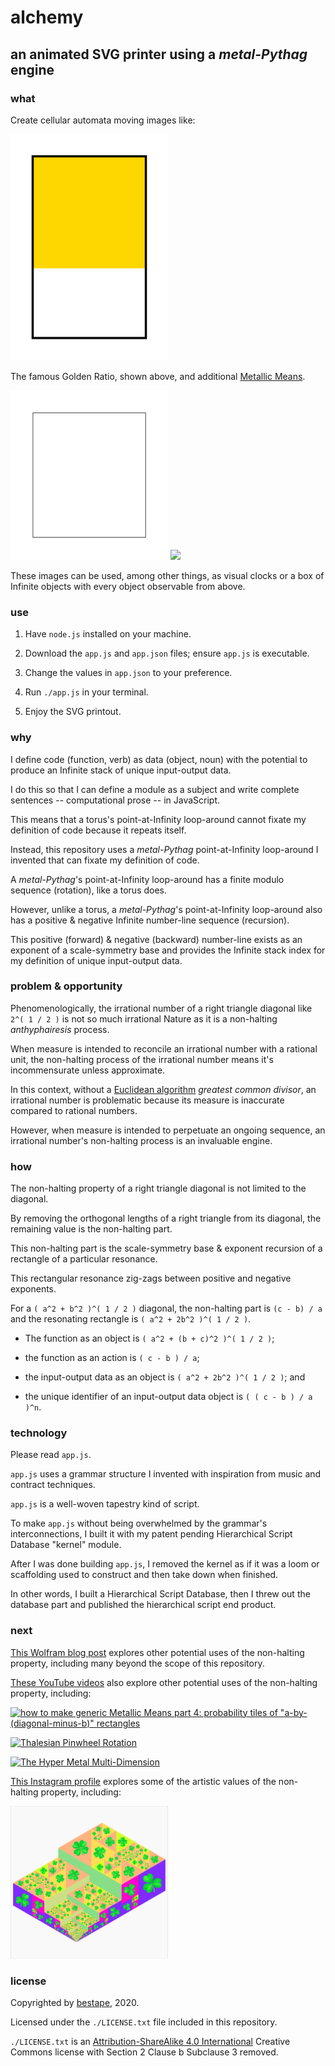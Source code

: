 # alchemy

## an animated SVG printer using a *metal-Pythag* engine

### what

Create cellular automata moving images like:

<img src="https://github.com/bestape/alchemy/blob/master/images/100by50.svg?raw=true" width="50%" >

The famous Golden Ratio, shown above, and additional [Metallic Means](https://verasmathematicworld.org/). 

<img src="https://github.com/bestape/alchemy/blob/master/images/500by50.svg?raw=true" width="50%" >

<img src="https://github.com/bestape/alchemy/blob/master/images/2000by50.svg?raw=true" width="50%" >

These images can be used, among other things, as visual clocks or a box of Infinite objects with every object observable from above. 

### use

1. Have `node.js` installed on your machine.

2. Download the `app.js` and `app.json` files; ensure `app.js` is executable.

3. Change the values in `app.json` to your preference. 

4. Run `./app.js` in your terminal.

5. Enjoy the SVG printout.

### why

I define code (function, verb) as data (object, noun) with the potential to produce an Infinite stack of unique input-output data.

I do this so that I can define a module as a subject and write complete sentences -- computational prose -- in JavaScript.

This means that a torus's point-at-Infinity loop-around cannot fixate my definition of code because it repeats itself.

Instead, this repository uses a *metal-Pythag* point-at-Infinity loop-around I invented that can fixate my definition of code.

A *metal-Pythag*'s point-at-Infinity loop-around has a finite modulo sequence (rotation), like a torus does.

However, unlike a torus, a *metal-Pythag*'s point-at-Infinity loop-around also has a positive & negative Infinite number-line sequence (recursion).

This positive (forward) & negative (backward) number-line exists as an exponent of a scale-symmetry base and provides the Infinite stack index for my definition of unique input-output data.

### problem & opportunity 

Phenomenologically, the irrational number of a right triangle diagonal like `2^( 1 / 2 )` is not so much irrational Nature as it is a non-halting *anthyphairesis* process.

When measure is intended to reconcile an irrational number with a rational unit, the non-halting process of the irrational number means it's incommensurate unless approximate.

In this context, without a [Euclidean algorithm](https://en.wikipedia.org/wiki/Euclidean_algorithm#/media/File:Euclidean_algorithm_1071_462.gif) *greatest common divisor*, an irrational number is problematic because its measure is inaccurate compared to rational numbers.

However, when measure is intended to perpetuate an ongoing sequence, an irrational number's non-halting process is an invaluable engine.

### how

The non-halting property of a right triangle diagonal is not limited to the diagonal.

By removing the orthogonal lengths of a right triangle from its diagonal, the remaining value is the non-halting part.

This non-halting part is the scale-symmetry base & exponent recursion of a rectangle of a particular resonance.

This rectangular resonance zig-zags between positive and negative exponents. 

For a `( a^2 + b^2 )^( 1 / 2 )` diagonal, the non-halting part is `(c - b) / a` and the resonating rectangle is `( a^2 + 2b^2 )^( 1 / 2 )`.

* The function as an object is `( a^2 + (b + c)^2 )^( 1 / 2 )`; 

* the function as an action is `( c - b ) / a`; 

* the input-output data as an object is `( a^2 + 2b^2 )^( 1 / 2 )`; and

* the unique identifier of an input-output data object is `( ( c - b ) / a )^n`.

### technology

Please read `app.js`.

`app.js` uses a grammar structure I invented with inspiration from music and contract techniques. 

`app.js` is a well-woven tapestry kind of script.

To make `app.js` without being overwhelmed by the grammar's interconnections, I built it with my patent pending Hierarchical Script Database "kernel" module.

After I was done building `app.js`, I removed the kernel as if it was a loom or scaffolding used to construct and then take down when finished.

In other words, I built a Hierarchical Script Database, then I threw out the database part and published the hierarchical script end product.

### next

[This Wolfram blog post](https://community.wolfram.com/groups/-/m/t/1719229) explores other potential uses of the non-halting property, including many beyond the scope of this repository.

[These YouTube videos](https://www.youtube.com/playlist?list=PLL0gyjXno6ehsPQI3heOW21iPpggmDIWe) also explore other potential uses of the non-halting property, including:

[![how to make generic Metallic Means part 4: probability tiles of "a-by-(diagonal-minus-b)" rectangles](https://img.youtube.com/vi/d83iVzpaHPc/0.jpg)](https://www.youtube.com/watch?v=d83iVzpaHPc&list=PLL0gyjXno6ehsPQI3heOW21iPpggmDIWe)

[![Thalesian Pinwheel Rotation](https://img.youtube.com/vi/s2_8grzsYvw/0.jpg)](https://www.youtube.com/watch?v=s2_8grzsYvw&list=PLL0gyjXno6ehsPQI3heOW21iPpggmDIWe)

[![The Hyper Metal Multi-Dimension](https://img.youtube.com/vi/I84qsslRH8w/0.jpg)](https://www.youtube.com/watch?v=I84qsslRH8w&list=PLL0gyjXno6ehsPQI3heOW21iPpggmDIWe)

[This Instagram profile](https://www.instagram.com/bestape/) explores some of the artistic values of the non-halting property, including:

<img src="https://github.com/bestape/alchemy/blob/master/images/lucky.png?raw=true" width="50%" >

### license

Copyrighted by [bestape](mailto:alchemy.github.bestape@besta.pe), 2020.

Licensed under the `./LICENSE.txt` file included in this repository.

`./LICENSE.txt` is an [Attribution-ShareAlike 4.0 International](https://choosealicense.com/licenses/cc-by-sa-4.0/#) Creative Commons license with Section 2 Clause b Subclause 3 removed.
